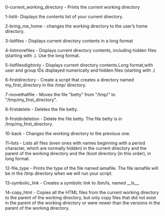 <p>0-current_working_directory - Prints the current working directory </p>
<p>1-listit- Displays the contents list of your current directory. </p>
<p>2-bring_me_home - changes the working directory to the user’s home directory.  </p>
<p>3-listfiles - Displays current directory contents in a long format </p>
<p>4-listmorefiles - Displays current directory contents, including hidden files (starting with .). Use the long format. </p>
<p>5-listfilesdigitonly - Displays current directory contents.Long format,with user and group IDs displayed numerically and hidden files (starting with .)  </p>
<p>6-firstdirectory - Create a script that creates a directory named my_first_directory in the /tmp/ directory.</p>
<p>7-movethatfile - Moves the file "betty" from "/tmp/" to "/tmp/my_first_directory".</p>
<p>8-firstdelete - Deletes the file betty. </p>
<p>9-firstdirdeletion - Delete the file betty. The file betty is in /tmp/my_first_directory.</p>
<p>10-back - Changes the working directory to the previous one.  </p>
<p>11-lists - Lists all files (even ones with names beginning with a period character, 
  which are normally hidden) in the current directory and the parent of the working directory and the /boot directory (in this order), 
  in long format.</p>
<p>12-file_type -  Prints the type of the file named iamafile. The file iamafile will be in the /tmp directory when we will run your script. </p>
<p>13-symbolic_link - Creates a symbolic link to /bin/ls, named __ls__.  </p>
<p>14-copy_html - Copies all the HTML files from the current working directory to the parent of the working directory, 
  but only copy files that did not exist in the parent of the working directory or were newer than the versions in the parent of the working directory.</p>

